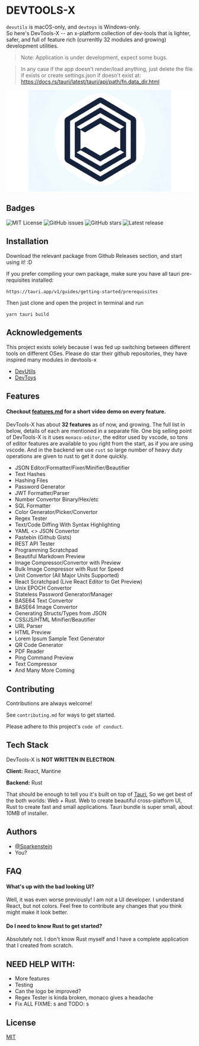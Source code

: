 # DEVTOOLS-X

`devutils` is macOS-only, and `devtoys` is Windows-only.  
So here's DevTools-X -- an x-platform collection of dev-tools that is lighter, safer, and full of feature rich (currenltly 32 modules and growing) development utilities.

> Note: Application is under development, expect some bugs.

> In any case if the app doesn't render/load anything, just delete the file if exists or create settings.json if doesn't exist at: https://docs.rs/tauri/latest/tauri/api/path/fn.data_dir.html

![Logo](assets/banner.png)

## Badges

![MIT License](https://img.shields.io/github/license/fosslife/devtools-x.svg)
![GitHub issues](https://badgen.net/github/issues/fosslife/devtools-x) ![GitHub stars](https://badgen.net/github/stars/fosslife/devtools-x)
![Latest release](https://badgen.net/github/release/fosslife/devtools-x)

## Installation

Download the relevant package from Github Releases section, and start using it! :D

If you prefer compiling your own package, make sure you have all tauri pre-requisites installed:

```
https://tauri.app/v1/guides/getting-started/prerequisites
```

Then just clone and open the project in terminal and run

```
yarn tauri build
```

## Acknowledgements

This project exists solely because I was fed up switching between different tools on different OSes. Please do star their github repositories, they have inspired many modules in devtools-x

- [DevUtils](https://devutils.com/)
- [DevToys](https://github.com/veler/DevToys)

## Features

#### Checkout [features.md](features.md) for a short video demo on every feature.

DevTools-X has about **32 features** as of now, and growing. The full list in below, details of each are mentioned in a separate file. One big selling point of DevTools-X is it uses `monaco-editor`, the editor used by vscode, so tons of editor features are
available to you right from the start, as if you are using vscode. And in the backend we use `rust` so large number of heavy duty operations are given to rust to get it done quickly.

- JSON Editor/Formatter/Fixer/Minifier/Beautifier
- Text Hashes
- Hashing Files
- Password Generator
- JWT Formatter/Parser
- Number Convertor Binary/Hex/etc
- SQL Formatter
- Color Generator/Picker/Convertor
- Regex Tester
- Text/Code Diffing With Syntax Highlighting
- YAML <> JSON Convertor
- Pastebin (Github Gists)
- REST API Tester
- Programming Scratchpad
- Beautiful Markdown Preview
- Image Compressor/Convertor with Preview
- Bulk Image Compressor with Rust for Speed
- Unit Convertor (All Major Units Supported)
- React Scratchpad (Live React Editor to Get Preview)
- Unix EPOCH Convertor
- Stateless Password Generator/Manager
- BASE64 Text Convertor
- BASE64 Image Convertor
- Generating Structs/Types from JSON
- CSS/JS/HTML Minifier/Beautifier
- URL Parser
- HTML Preview
- Lorem Ipsum Sample Text Generator
- QR Code Generator
- PDF Reader
- Ping Command Preview
- Text Compressor
- And Many More Coming

## Contributing

Contributions are always welcome!

See `contributing.md` for ways to get started.

Please adhere to this project's `code of conduct`.

## Tech Stack

DevTools-X is **NOT WRITTEN IN ELECTRON**.

**Client:** React, Mantine

**Backend:** Rust

That should be enough to tell you it's built on top of [Tauri](https://tauri.app/), So we get best of the both worlds: Web + Rust. Web to create beautiful cross-platform UI, Rust to create fast and small applications. Tauri bundle is super small, about 10MB of installer.

## Authors

- [@Sparkenstein](https://www.github.com/Sparkenstein)
- You?

## FAQ

#### What's up with the bad looking UI?

Well, it was even worse previously! I am not a UI developer. I understand React, but not colors.
Feel free to contribute any changes that you think might make it look better.

#### Do I need to know Rust to get started?

Absolutely not. I don't know Rust myself and I have a complete application that I created from scratch.

## NEED HELP WITH:

- More features
- Testing
- Can the logo be improved?
- Regex Tester is kinda broken, monaco gives a headache
- Fix ALL FIXME: s and TODO: s

## License

[MIT](https://choosealicense.com/licenses/mit/)
